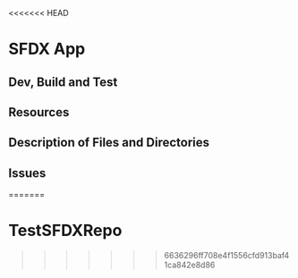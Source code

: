 <<<<<<< HEAD
# SFDX  App

## Dev, Build and Test


## Resources


## Description of Files and Directories


## Issues


=======
# TestSFDXRepo
>>>>>>> 6636296ff708e4f1556cfd913baf41ca842e8d86
